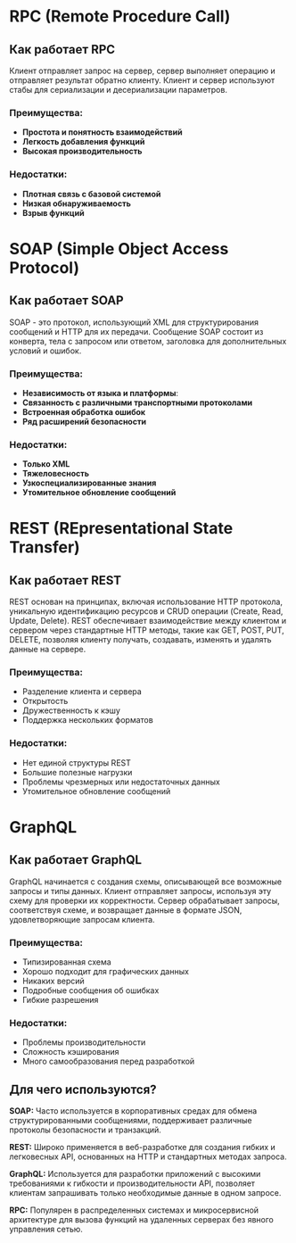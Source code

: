 # RPC (Remote Procedure Call)

## Как работает RPC
Клиент отправляет запрос на сервер, сервер выполняет операцию и отправляет результат обратно клиенту. Клиент и сервер используют стабы для сериализации и десериализации параметров.

### Преимущества:
  - **Простота и понятность взаимодействий**
  - **Легкость добавления функций**
  - **Высокая производительность**

### Недостатки:
  - **Плотная связь с базовой системой**
  - **Низкая обнаруживаемость**
  - **Взрыв функций**


# SOAP (Simple Object Access Protocol)

## Как работает SOAP
SOAP - это протокол, использующий XML для структурирования сообщений и HTTP для их передачи. Сообщение SOAP состоит из конверта, тела с запросом или ответом, заголовка для дополнительных условий и ошибок.

### Преимущества:
  - **Независимость от языка и платформы**: 
  - **Связанность с различными транспортными протоколами**
  - **Встроенная обработка ошибок**
  - **Ряд расширений безопасности**

### Недостатки:
  - **Только XML**
  - **Тяжеловесность**
  - **Узкоспециализированные знания**
  - **Утомительное обновление сообщений**


# REST (REpresentational State Transfer)

## Как работает REST
REST основан на принципах, включая использование HTTP протокола, уникальную идентификацию ресурсов и CRUD операции (Create, Read, Update, Delete). REST обеспечивает взаимодействие между клиентом и сервером через стандартные HTTP методы, такие как GET, POST, PUT, DELETE, позволяя клиенту получать, создавать, изменять и удалять данные на сервере.

### Преимущества:
  - Разделение клиента и сервера
  - Открытость
  - Дружественность к кэшу
  - Поддержка нескольких форматов

### Недостатки:
  - Нет единой структуры REST
  - Большие полезные нагрузки
  - Проблемы чрезмерных или недостаточных данных
  - Утомительное обновление сообщений


# GraphQL
 
## Как работает GraphQL
GraphQL начинается с создания схемы, описывающей все возможные запросы и типы данных. Клиент отправляет запросы, используя эту схему для проверки их корректности. Сервер обрабатывает запросы, соответствуя схеме, и возвращает данные в формате JSON, удовлетворяющие запросам клиента.

### Преимущества:
  - Типизированная схема
  - Хорошо подходит для графических данных
  - Никаких версий
  - Подробные сообщения об ошибках
  - Гибкие разрешения

### Недостатки:
  - Проблемы производительности
  - Сложность кэширования
  - Много самообразования перед разработкой


## Для чего используются? 
**SOAP:** Часто используется в корпоративных средах для обмена структурированными сообщениями, поддерживает различные протоколы безопасности и транзакций.

**REST:** Широко применяется в веб-разработке для создания гибких и легковесных API, основанных на HTTP и стандартных методах запроса.

**GraphQL:** Используется для разработки приложений с высокими требованиями к гибкости и производительности API, позволяет клиентам запрашивать только необходимые данные в одном запросе.

**RPC:** Популярен в распределенных системах и микросервисной архитектуре для вызова функций на удаленных серверах без явного управления сетью.
